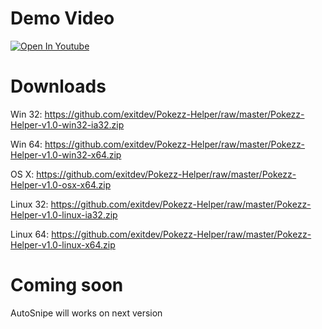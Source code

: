 # Demo Video
[![Open In Youtube](https://img.youtube.com/vi/8tJijUpjzIw/0.jpg)](https://youtu.be/8tJijUpjzIw)
# Downloads
Win 32: https://github.com/exitdev/Pokezz-Helper/raw/master/Pokezz-Helper-v1.0-win32-ia32.zip

Win 64: https://github.com/exitdev/Pokezz-Helper/raw/master/Pokezz-Helper-v1.0-win32-x64.zip

OS X: https://github.com/exitdev/Pokezz-Helper/raw/master/Pokezz-Helper-v1.0-osx-x64.zip

Linux 32: https://github.com/exitdev/Pokezz-Helper/raw/master/Pokezz-Helper-v1.0-linux-ia32.zip

Linux 64: https://github.com/exitdev/Pokezz-Helper/raw/master/Pokezz-Helper-v1.0-linux-x64.zip

# Coming soon

AutoSnipe will works on next version
